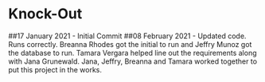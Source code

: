 # Knock-Out
##17 January 2021 - Initial Commit 
##08 February 2021 - Updated code. Runs correctly. Breanna Rhodes got the initial to run and Jeffry Munoz got the database to run. Tamara Vergara helped line out the requirements along with Jana Grunewald. Jana, Jeffry, Breanna and Tamara worked together to put this project in the works.

